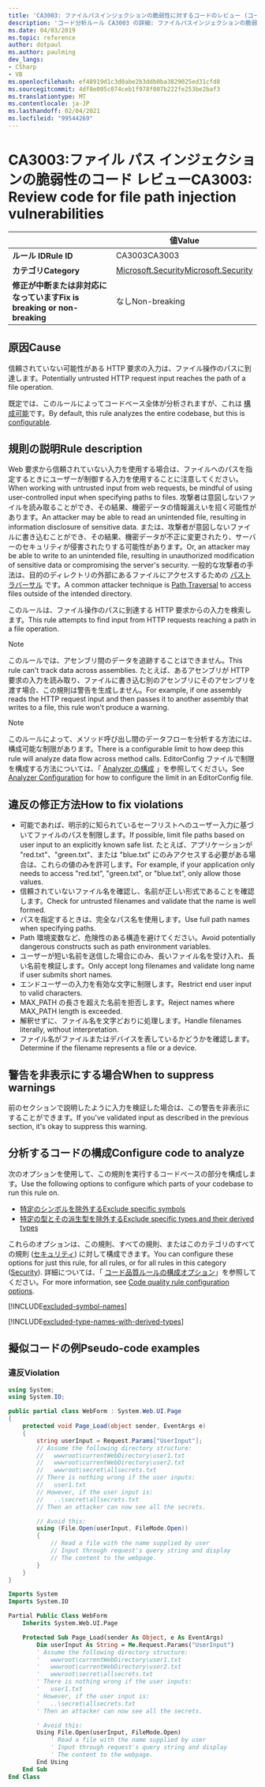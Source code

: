 ```yaml
---
title: 'CA3003: ファイルパスインジェクションの脆弱性に対するコードのレビュー (コード分析)'
description: 'コード分析ルール CA3003 の詳細: ファイルパスインジェクションの脆弱性のコードを確認する'
ms.date: 04/03/2019
ms.topic: reference
author: dotpaul
ms.author: paulming
dev_langs:
- CSharp
- VB
ms.openlocfilehash: ef48919d1c3d0abe2b3ddb0ba3829025ed31cfd8
ms.sourcegitcommit: 4df8e005c074ceb1f978f007b222fe253be2baf3
ms.translationtype: MT
ms.contentlocale: ja-JP
ms.lasthandoff: 02/04/2021
ms.locfileid: "99544269"
---
```

# <a name="ca3003-review-code-for-file-path-injection-vulnerabilities"></a><span data-ttu-id="1f4d2-103">CA3003:ファイル パス インジェクションの脆弱性のコード レビュー</span><span class="sxs-lookup"><span data-stu-id="1f4d2-103">CA3003: Review code for file path injection vulnerabilities</span></span>

| | <span data-ttu-id="1f4d2-104">値</span><span class="sxs-lookup"><span data-stu-id="1f4d2-104">Value</span></span> |
|-|-|
| <span data-ttu-id="1f4d2-105">**ルール ID**</span><span class="sxs-lookup"><span data-stu-id="1f4d2-105">**Rule ID**</span></span> |<span data-ttu-id="1f4d2-106">CA3003</span><span class="sxs-lookup"><span data-stu-id="1f4d2-106">CA3003</span></span>|
| <span data-ttu-id="1f4d2-107">**カテゴリ**</span><span class="sxs-lookup"><span data-stu-id="1f4d2-107">**Category**</span></span> |[<span data-ttu-id="1f4d2-108">Microsoft.Security</span><span class="sxs-lookup"><span data-stu-id="1f4d2-108">Microsoft.Security</span></span>](security-warnings.md)|
| <span data-ttu-id="1f4d2-109">**修正が中断または非対応になっています**</span><span class="sxs-lookup"><span data-stu-id="1f4d2-109">**Fix is breaking or non-breaking**</span></span> |<span data-ttu-id="1f4d2-110">なし</span><span class="sxs-lookup"><span data-stu-id="1f4d2-110">Non-breaking</span></span>|

## <a name="cause"></a><span data-ttu-id="1f4d2-111">原因</span><span class="sxs-lookup"><span data-stu-id="1f4d2-111">Cause</span></span>

<span data-ttu-id="1f4d2-112">信頼されていない可能性がある HTTP 要求の入力は、ファイル操作のパスに到達します。</span><span class="sxs-lookup"><span data-stu-id="1f4d2-112">Potentially untrusted HTTP request input reaches the path of a file operation.</span></span>

<span data-ttu-id="1f4d2-113">既定では、このルールによってコードベース全体が分析されますが、これは [構成可能](#configure-code-to-analyze)です。</span><span class="sxs-lookup"><span data-stu-id="1f4d2-113">By default, this rule analyzes the entire codebase, but this is [configurable](#configure-code-to-analyze).</span></span>

## <a name="rule-description"></a><span data-ttu-id="1f4d2-114">規則の説明</span><span class="sxs-lookup"><span data-stu-id="1f4d2-114">Rule description</span></span>

<span data-ttu-id="1f4d2-115">Web 要求から信頼されていない入力を使用する場合は、ファイルへのパスを指定するときにユーザーが制御する入力を使用することに注意してください。</span><span class="sxs-lookup"><span data-stu-id="1f4d2-115">When working with untrusted input from web requests, be mindful of using user-controlled input when specifying paths to files.</span></span> <span data-ttu-id="1f4d2-116">攻撃者は意図しないファイルを読み取ることができ、その結果、機密データの情報漏えいを招く可能性があります。</span><span class="sxs-lookup"><span data-stu-id="1f4d2-116">An attacker may be able to read an unintended file, resulting in information disclosure of sensitive data.</span></span> <span data-ttu-id="1f4d2-117">または、攻撃者が意図しないファイルに書き込むことができ、その結果、機密データが不正に変更されたり、サーバーのセキュリティが侵害されたりする可能性があります。</span><span class="sxs-lookup"><span data-stu-id="1f4d2-117">Or, an attacker may be able to write to an unintended file, resulting in unauthorized modification of sensitive data or compromising the server's security.</span></span> <span data-ttu-id="1f4d2-118">一般的な攻撃者の手法は、目的のディレクトリの外部にあるファイルにアクセスするための [パストラバーサル](https://www.owasp.org/index.php/Path_Traversal) です。</span><span class="sxs-lookup"><span data-stu-id="1f4d2-118">A common attacker technique is [Path Traversal](https://www.owasp.org/index.php/Path_Traversal) to access files outside of the intended directory.</span></span>

<span data-ttu-id="1f4d2-119">このルールは、ファイル操作のパスに到達する HTTP 要求からの入力を検索します。</span><span class="sxs-lookup"><span data-stu-id="1f4d2-119">This rule attempts to find input from HTTP requests reaching a path in a file operation.</span></span>

> [!NOTE]
> <span data-ttu-id="1f4d2-120">このルールでは、アセンブリ間のデータを追跡することはできません。</span><span class="sxs-lookup"><span data-stu-id="1f4d2-120">This rule can't track data across assemblies.</span></span> <span data-ttu-id="1f4d2-121">たとえば、あるアセンブリが HTTP 要求の入力を読み取り、ファイルに書き込む別のアセンブリにそのアセンブリを渡す場合、この規則は警告を生成しません。</span><span class="sxs-lookup"><span data-stu-id="1f4d2-121">For example, if one assembly reads the HTTP request input and then passes it to another assembly that writes to a file, this rule won't produce a warning.</span></span>

> [!NOTE]
> <span data-ttu-id="1f4d2-122">このルールによって、メソッド呼び出し間のデータフローを分析する方法には、構成可能な制限があります。</span><span class="sxs-lookup"><span data-stu-id="1f4d2-122">There is a configurable limit to how deep this rule will analyze data flow across method calls.</span></span> <span data-ttu-id="1f4d2-123">EditorConfig ファイルで制限を構成する方法については、「 [Analyzer の構成](https://github.com/dotnet/roslyn-analyzers/blob/master/docs/Analyzer%20Configuration.md#dataflow-analysis) 」を参照してください。</span><span class="sxs-lookup"><span data-stu-id="1f4d2-123">See [Analyzer Configuration](https://github.com/dotnet/roslyn-analyzers/blob/master/docs/Analyzer%20Configuration.md#dataflow-analysis) for how to configure the limit in an EditorConfig file.</span></span>

## <a name="how-to-fix-violations"></a><span data-ttu-id="1f4d2-124">違反の修正方法</span><span class="sxs-lookup"><span data-stu-id="1f4d2-124">How to fix violations</span></span>

- <span data-ttu-id="1f4d2-125">可能であれば、明示的に知られているセーフリストへのユーザー入力に基づいてファイルのパスを制限します。</span><span class="sxs-lookup"><span data-stu-id="1f4d2-125">If possible, limit file paths based on user input to an explicitly known safe list.</span></span>  <span data-ttu-id="1f4d2-126">たとえば、アプリケーションが "red.txt"、"green.txt"、または "blue.txt" にのみアクセスする必要がある場合は、これらの値のみを許可します。</span><span class="sxs-lookup"><span data-stu-id="1f4d2-126">For example, if your application only needs to access "red.txt", "green.txt", or "blue.txt", only allow those values.</span></span>
- <span data-ttu-id="1f4d2-127">信頼されていないファイル名を確認し、名前が正しい形式であることを確認します。</span><span class="sxs-lookup"><span data-stu-id="1f4d2-127">Check for untrusted filenames and validate that the name is well formed.</span></span>
- <span data-ttu-id="1f4d2-128">パスを指定するときは、完全なパス名を使用します。</span><span class="sxs-lookup"><span data-stu-id="1f4d2-128">Use full path names when specifying paths.</span></span>
- <span data-ttu-id="1f4d2-129">Path 環境変数など、危険性のある構造を避けてください。</span><span class="sxs-lookup"><span data-stu-id="1f4d2-129">Avoid potentially dangerous constructs such as path environment variables.</span></span>
- <span data-ttu-id="1f4d2-130">ユーザーが短い名前を送信した場合にのみ、長いファイル名を受け入れ、長い名前を検証します。</span><span class="sxs-lookup"><span data-stu-id="1f4d2-130">Only accept long filenames and validate long name if user submits short names.</span></span>
- <span data-ttu-id="1f4d2-131">エンドユーザーの入力を有効な文字に制限します。</span><span class="sxs-lookup"><span data-stu-id="1f4d2-131">Restrict end user input to valid characters.</span></span>
- <span data-ttu-id="1f4d2-132">MAX_PATH の長さを超えた名前を拒否します。</span><span class="sxs-lookup"><span data-stu-id="1f4d2-132">Reject names where MAX_PATH length is exceeded.</span></span>
- <span data-ttu-id="1f4d2-133">解釈せずに、ファイル名を文字どおりに処理します。</span><span class="sxs-lookup"><span data-stu-id="1f4d2-133">Handle filenames literally, without interpretation.</span></span>
- <span data-ttu-id="1f4d2-134">ファイル名がファイルまたはデバイスを表しているかどうかを確認します。</span><span class="sxs-lookup"><span data-stu-id="1f4d2-134">Determine if the filename represents a file or a device.</span></span>

## <a name="when-to-suppress-warnings"></a><span data-ttu-id="1f4d2-135">警告を非表示にする場合</span><span class="sxs-lookup"><span data-stu-id="1f4d2-135">When to suppress warnings</span></span>

<span data-ttu-id="1f4d2-136">前のセクションで説明したように入力を検証した場合は、この警告を非表示にすることができます。</span><span class="sxs-lookup"><span data-stu-id="1f4d2-136">If you've validated input as described in the previous section, it's okay to suppress this warning.</span></span>

## <a name="configure-code-to-analyze"></a><span data-ttu-id="1f4d2-137">分析するコードの構成</span><span class="sxs-lookup"><span data-stu-id="1f4d2-137">Configure code to analyze</span></span>

<span data-ttu-id="1f4d2-138">次のオプションを使用して、この規則を実行するコードベースの部分を構成します。</span><span class="sxs-lookup"><span data-stu-id="1f4d2-138">Use the following options to configure which parts of your codebase to run this rule on.</span></span>

- [<span data-ttu-id="1f4d2-139">特定のシンボルを除外する</span><span class="sxs-lookup"><span data-stu-id="1f4d2-139">Exclude specific symbols</span></span>](#exclude-specific-symbols)
- [<span data-ttu-id="1f4d2-140">特定の型とその派生型を除外する</span><span class="sxs-lookup"><span data-stu-id="1f4d2-140">Exclude specific types and their derived types</span></span>](#exclude-specific-types-and-their-derived-types)

<span data-ttu-id="1f4d2-141">これらのオプションは、この規則、すべての規則、またはこのカテゴリのすべての規則 ([セキュリティ](security-warnings.md)) に対して構成できます。</span><span class="sxs-lookup"><span data-stu-id="1f4d2-141">You can configure these options for just this rule, for all rules, or for all rules in this category ([Security](security-warnings.md)).</span></span> <span data-ttu-id="1f4d2-142">詳細については、「 [コード品質ルールの構成オプション](../code-quality-rule-options.md)」を参照してください。</span><span class="sxs-lookup"><span data-stu-id="1f4d2-142">For more information, see [Code quality rule configuration options](../code-quality-rule-options.md).</span></span>

[!INCLUDE[excluded-symbol-names](~/includes/code-analysis/excluded-symbol-names.md)]

[!INCLUDE[excluded-type-names-with-derived-types](~/includes/code-analysis/excluded-type-names-with-derived-types.md)]

## <a name="pseudo-code-examples"></a><span data-ttu-id="1f4d2-143">擬似コードの例</span><span class="sxs-lookup"><span data-stu-id="1f4d2-143">Pseudo-code examples</span></span>

### <a name="violation"></a><span data-ttu-id="1f4d2-144">違反</span><span class="sxs-lookup"><span data-stu-id="1f4d2-144">Violation</span></span>

```csharp
using System;
using System.IO;

public partial class WebForm : System.Web.UI.Page
{
    protected void Page_Load(object sender, EventArgs e)
    {
        string userInput = Request.Params["UserInput"];
        // Assume the following directory structure:
        //   wwwroot\currentWebDirectory\user1.txt
        //   wwwroot\currentWebDirectory\user2.txt
        //   wwwroot\secret\allsecrets.txt
        // There is nothing wrong if the user inputs:
        //   user1.txt
        // However, if the user input is:
        //   ..\secret\allsecrets.txt
        // Then an attacker can now see all the secrets.

        // Avoid this:
        using (File.Open(userInput, FileMode.Open))
        {
            // Read a file with the name supplied by user
            // Input through request's query string and display
            // The content to the webpage.
        }
    }
}
```

```vb
Imports System
Imports System.IO

Partial Public Class WebForm
    Inherits System.Web.UI.Page

    Protected Sub Page_Load(sender As Object, e As EventArgs)
        Dim userInput As String = Me.Request.Params("UserInput")
        ' Assume the following directory structure:
        '   wwwroot\currentWebDirectory\user1.txt
        '   wwwroot\currentWebDirectory\user2.txt
        '   wwwroot\secret\allsecrets.txt
        ' There is nothing wrong if the user inputs:
        '   user1.txt
        ' However, if the user input is:
        '   ..\secret\allsecrets.txt
        ' Then an attacker can now see all the secrets.

        ' Avoid this:
        Using File.Open(userInput, FileMode.Open)
            ' Read a file with the name supplied by user
            ' Input through request's query string and display
            ' The content to the webpage.
        End Using
    End Sub
End Class
```
